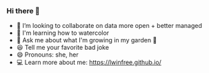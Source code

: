 ### Hi there 👋

- 👯 I’m looking to collaborate on data more open + better managed
- 🎨 I'm learning how to watercolor
- 💬 Ask me about what I'm growing in my garden 🍅
- 😆 Tell me your favorite bad joke
- 😄 Pronouns: she, her
- 💻 Learn more about me: https://lwinfree.github.io/
